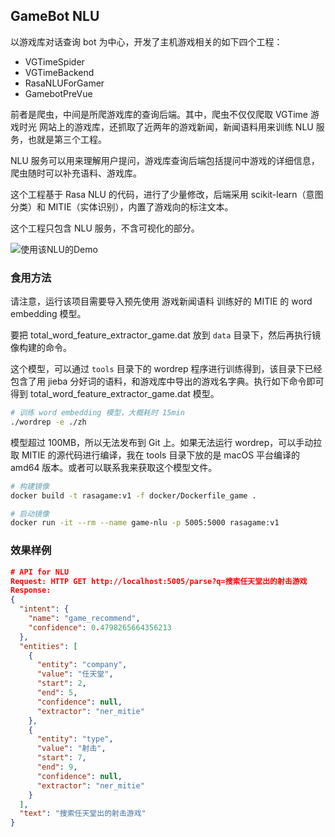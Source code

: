 ## GameBot NLU

以游戏库对话查询 bot 为中心，开发了主机游戏相关的如下四个工程：

- VGTimeSpider
- VGTimeBackend
- RasaNLUForGamer
- GamebotPreVue

前者是爬虫，中间是所爬游戏库的查询后端。其中，爬虫不仅仅爬取 VGTime 游戏时光 网站上的游戏库，还抓取了近两年的游戏新闻，新闻语料用来训练 NLU 服务，也就是第三个工程。

NLU 服务可以用来理解用户提问，游戏库查询后端包括提问中游戏的详细信息，爬虫随时可以补充语料、游戏库。

这个工程基于 Rasa NLU 的代码，进行了少量修改，后端采用 scikit-learn（意图分类）和 MITIE（实体识别），内置了游戏向的标注文本。

这个工程只包含 NLU 服务，不含可视化的部分。

![使用该NLU的Demo](https://ws3.sinaimg.cn/large/006tNc79gy1fz9m009ll8j30ef0bizm5.jpg)

### 食用方法

请注意，运行该项目需要导入预先使用 游戏新闻语料 训练好的 MITIE 的 word embedding 模型。

要把 total_word_feature_extractor_game.dat 放到 `data` 目录下，然后再执行镜像构建的命令。

这个模型，可以通过 `tools` 目录下的 wordrep 程序进行训练得到，该目录下已经包含了用 jieba 分好词的语料，和游戏库中导出的游戏名字典。执行如下命令即可得到 total_word_feature_extractor_game.dat 模型。

```bash
# 训练 word embedding 模型，大概耗时 15min
./wordrep -e ./zh
```

模型超过 100MB，所以无法发布到 Git 上。如果无法运行 wordrep，可以手动拉取 MITIE 的源代码进行编译，我在 tools 目录下放的是 macOS 平台编译的 amd64 版本。或者可以联系我来获取这个模型文件。

```bash
# 构建镜像
docker build -t rasagame:v1 -f docker/Dockerfile_game .

# 启动镜像
docker run -it --rm --name game-nlu -p 5005:5000 rasagame:v1 
```

### 效果样例

```json
# API for NLU
Request: HTTP GET http://localhost:5005/parse?q=搜索任天堂出的射击游戏
Response:
{
  "intent": {
    "name": "game_recommend",
    "confidence": 0.4798265664356213
  },
  "entities": [
    {
      "entity": "company",
      "value": "任天堂",
      "start": 2,
      "end": 5,
      "confidence": null,
      "extractor": "ner_mitie"
    },
    {
      "entity": "type",
      "value": "射击",
      "start": 7,
      "end": 9,
      "confidence": null,
      "extractor": "ner_mitie"
    }
  ],
  "text": "搜索任天堂出的射击游戏"
}
```



